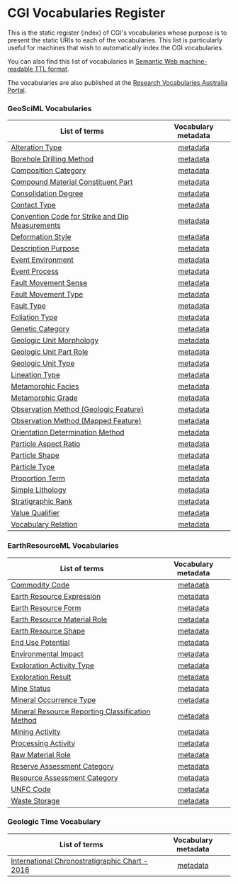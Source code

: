 # CGI Vocabularies Register

This is the static register (index) of CGI's vocabularies whose purpose is to present the static URIs to each of the vocabularies. This list is particularly useful for machines that wish to automatically index the CGI vocabularies.

You can also find this list of vocabularies in [Semantic Web machine-readable TTL format](http://resource.geosciml.org/def/voc/?_format=text/turtle).

The vocabularies are also published at the [Research Vocabularies Australia Portal](https://vocabs.ands.org.au/search/#!/?q=&p=1&publisher=CGI%20Geoscience%20Terminology%20Working%20Group).

### GeoSciML Vocabularies

List of terms  | Vocabulary metadata  | 
 ------------ | :-----------: |
[Alteration Type](http://52.63.163.95/cgi/sissvoc/alteration-type/concept.html?_pageSize=50&_page=0&_view=concept&_sort=prefLabel) | [metadata](http://resource.geosciml.org/classifierscheme/cgi/2016.01/alterationtype) |
[Borehole Drilling Method](http://52.63.163.95/cgi/sissvoc/borehole-drilling-method/concept.html?_pageSize=50&_page=0&_view=concept&_sort=prefLabel)   |  [metadata](http://resource.geosciml.org/classifierscheme/cgi/2016.01/boreholedrillingmethod)    |  
[Composition Category](http://52.63.163.95/cgi/sissvoc/composition-category/concept.html?_pageSize=50&_page=0&_view=concept&_sort=prefLabel)   |  [metadata](http://resource.geosciml.org/classifierscheme/cgi/2016.01/compositioncategory)    |
[Compound Material Constituent Part](http://52.63.163.95/cgi/sissvoc/compound-material-constituent-part/concept.html?_pageSize=50&_page=0&_view=concept&_sort=prefLabel)   |  [metadata](http://resource.geosciml.org/classifierscheme/cgi/2016.01/compoundmaterialconstituentpartrole)    |
[Consolidation Degree](http://52.63.163.95/cgi/sissvoc/consolidation-degree/concept.html?_pageSize=50&_page=0&_view=concept&_sort=prefLabel)   |  [metadata](http://resource.geosciml.org/classifierscheme/cgi/2016.01/consolidationdegree)    |
[Contact Type](http://52.63.163.95/cgi/sissvoc/contact-type/concept.html?_pageSize=50&_page=0&_view=concept&_sort=prefLabel) |  [metadata](http://resource.geosciml.org/classifierscheme/cgi/2016.01/contacttype) |
[Convention Code for Strike and Dip Measurements](http://52.63.163.95/cgi/sissvoc/convention-code-for-strike-and-dip-measurements/concept.html?_pageSize=50&_page=0&_view=concept&_sort=prefLabel)   |  [metadata](http://resource.geosciml.org/classifierscheme/cgi/2016.01/conventioncode)    |
[Deformation Style](http://52.63.163.95/cgi/sissvoc/deformation-style/concept.html?_pageSize=50&_page=0&_view=concept&_sort=prefLabel)   | [metadata](http://resource.geosciml.org/classifierscheme/cgi/2016.01/deformationstyle)    |
[Description Purpose](http://52.63.163.95/cgi/sissvoc/description-purpose/concept.html?_pageSize=50&_page=0&_view=concept&_sort=prefLabel)   |  [metadata](http://resource.geosciml.org/classifierscheme/cgi/2016.01/descriptionpurpose)    |
[Event Environment](http://52.63.163.95/cgi/sissvoc/event-environment/concept.html?_pageSize=50&_page=0&_view=concept&_sort=prefLabel)   |  [metadata](http://resource.geosciml.org/classifierscheme/cgi/2016.01/eventenvironment)    |
[Event Process](http://52.63.163.95/cgi/sissvoc/event-process/concept.html?_pageSize=50&_page=0&_view=concept&_sort=prefLabel)   |  [metadata](http://resource.geosciml.org/classifierscheme/cgi/2016.01/eventprocess)    |
[Fault Movement Sense](http://52.63.163.95/cgi/sissvoc/fault-movement-sense/concept.html?_pageSize=50&_page=0&_view=concept&_sort=prefLabel)   |  [metadata](http://resource.geosciml.org/classifierscheme/cgi/2016.01/faultmovementsense)    |
[Fault Movement Type](http://52.63.163.95/cgi/sissvoc/fault-movement-type/concept.html?_pageSize=50&_page=0&_view=concept&_sort=prefLabel)   |  [metadata](http://resource.geosciml.org/classifierscheme/cgi/2016.01/faultmovementtype)    |
[Fault Type](http://52.63.163.95/cgi/sissvoc/fault-type/concept.html?_pageSize=50&_page=0&_view=concept&_sort=prefLabel)   |  [metadata](http://resource.geosciml.org/classifierscheme/cgi/2016.01/faulttype)    |
[Foliation Type](http://52.63.163.95/cgi/sissvoc/foliation-type/concept.html?_pageSize=50&_page=0&_view=concept&_sort=prefLabel)   |  [metadata](http://resource.geosciml.org/classifierscheme/cgi/2016.01/foliationtype)    |
[Genetic Category](http://52.63.163.95/cgi/sissvoc/genetic-category/concept.html?_pageSize=50&_page=0&_view=concept&_sort=prefLabel)   |  [metadata](http://resource.geosciml.org/classifierscheme/cgi/2016.01/geneticcategory)    |
[Geologic Unit Morphology](http://52.63.163.95/cgi/sissvoc/geologic-unit-morphology/concept.html?_pageSize=50&_page=0&_view=concept&_sort=prefLabel)   |  [metadata](http://resource.geosciml.org/classifierscheme/cgi/2016.01/geologicunitmorphology)    |
[Geologic Unit Part Role](http://52.63.163.95/cgi/sissvoc/geologic-unit-part-role/concept.html?_pageSize=50&_page=0&_view=concept&_sort=prefLabel)   |  [metadata](http://resource.geosciml.org/classifierscheme/cgi/2016.01/geologicunitpartrole)    |
[Geologic Unit Type](http://52.63.163.95/cgi/sissvoc/geologic-unit-type/concept.html?_pageSize=50&_page=0&_view=concept&_sort=prefLabel)  |[metadata](http://resource.geosciml.org/classifierscheme/cgi/2016.01/geologicunittype) |
[Lineation Type](http://52.63.163.95/cgi/sissvoc/lineation-type/concept.html?_pageSize=50&_page=0&_view=concept&_sort=prefLabel) | [metadata](http://resource.geosciml.org/classifierscheme/cgi/2016.01/lineationtype)    |
[Metamorphic Facies](http://52.63.163.95/cgi/sissvoc/metamorphic-facies/concept.html?_pageSize=50&_page=0&_view=concept&_sort=prefLabel) |  [metadata](http://resource.geosciml.org/classifierscheme/cgi/2016.01/metamorphicfacies)  |
[Metamorphic Grade](http://52.63.163.95/cgi/sissvoc/metamorphic-grade/concept.html?_pageSize=50&_page=0&_view=concept&_sort=prefLabel)   |  [metadata](http://resource.geosciml.org/classifierscheme/cgi/2016.01/metamorphic-grade)   |
[Observation Method (Geologic Feature)](http://52.63.163.95/cgi/sissvoc/observation-method-geologic-feature/concept.html?_pageSize=50&_page=0&_view=concept&_sort=prefLabel)   |  [metadata](http://resource.geosciml.org/classifierscheme/cgi/2016.01/geologicfeatureobservationmethod)    |
[Observation Method (Mapped Feature)](http://52.63.163.95/cgi/sissvoc/observation-method-mapped-feature/concept.html?_pageSize=50&_page=0&_view=concept&_sort=prefLabel)   |  [metadata](http://resource.geosciml.org/classifierscheme/cgi/2016.01/mappedfeatureobservationmethod)    |
[Orientation Determination Method](http://52.63.163.95/cgi/sissvoc/orientation-determination-method/concept.html?_pageSize=50&_page=0&_view=concept&_sort=prefLabel)   |  [metadata](http://resource.geosciml.org/classifierscheme/cgi/2016.01/determinationmethodorientation)    |
[Particle Aspect Ratio](http://52.63.163.95/cgi/sissvoc/particle-aspect-ratio/concept.html?_pageSize=50&_page=0&_view=concept&_sort=prefLabel)   |  [metadata](http://resource.geosciml.org/classifierscheme/cgi/2016.01/particleaspectratio)    |
[Particle Shape](http://52.63.163.95/cgi/sissvoc/particle-shape/concept.html?_pageSize=50&_page=0&_view=concept&_sort=prefLabel)   |  [metadata](http://resource.geosciml.org/classifierscheme/cgi/2016.01/particleshape)  |
[Particle Type](http://52.63.163.95/cgi/sissvoc/particle-type/concept.html?_pageSize=50&_page=0&_view=concept&_sort=prefLabel)   |  [metadata](http://resource.geosciml.org/classifierscheme/cgi/2016.01/particletype)  |
[Proportion Term](http://52.63.163.95/cgi/sissvoc/proportion-term/concept.html?_pageSize=50&_page=0&_view=concept&_sort=prefLabel)   |  [metadata](http://resource.geosciml.org/classifierscheme/cgi/2016.01/proportionterm)  |
[Simple Lithology](http://52.63.163.95/cgi/sissvoc/simple-lithology/concept.html?_pageSize=50&_page=0&_view=concept&_sort=prefLabel)   |  [metadata](http://resource.geosciml.org/classifierscheme/cgi/2016.01/simplelithology)  |
[Stratigraphic Rank](http://52.63.163.95/cgi/sissvoc/stratigraphic-rank/concept.html?_pageSize=50&_page=0&_view=concept&_sort=prefLabel) |[metadata](http://resource.geosciml.org/classifierscheme/cgi/2016.01/stratigraphicrank)  |
[Value Qualifier](http://52.63.163.95/cgi/sissvoc/value-qualifier/concept.html?_pageSize=50&_page=0&_view=concept&_sort=prefLabel)   |  [metadata](http://resource.geosciml.org/classifierscheme/cgi/2016.01/valuequalifier)    |
[Vocabulary Relation](http://52.63.163.95/cgi/sissvoc/vocabulary-relation/concept.html?_pageSize=50&_page=0&_view=concept&_sort=prefLabel)   |  [metadata](http://resource.geosciml.org/classifierscheme/cgi/2016.01/vocabularyrelation)    ||

### EarthResourceML Vocabularies

List of terms  | Vocabulary metadata  | 
 ------------ | :-----------: | 
[Commodity Code](http://52.63.163.95/cgi/sissvoc/commodity-code/concept.html?_pageSize=50&_page=0&_view=concept&_sort=prefLabel)   |  [metadata](http://resource.geosciml.org/classifierscheme/cgi/2016.01/commodity-code)  |
[Earth Resource Expression](http://52.63.163.95/cgi/sissvoc/earth-resource-expression/concept.html?_pageSize=50&_page=0&_view=concept&_sort=prefLabel)   |  [metadata](http://resource.geosciml.org/classifierscheme/cgi/2016.01/earth-resource-expression)    |
[Earth Resource Form](http://52.63.163.95/cgi/sissvoc/earth-resource-form/concept.html?_pageSize=50&_page=0&_view=concept&_sort=prefLabel)   |  [metadata](http://resource.geosciml.org/classifierscheme/cgi/2016.02/earth-resource-form)    |
[Earth Resource Material Role](http://52.63.163.95/cgi/sissvoc/earth-resource-material-role/concept.html?_pageSize=50&_page=0&_view=concept&_sort=prefLabel)   |  [metadata](http://resource.geosciml.org/classifierscheme/cgi/2016.01/earth-resource-material-role)    |
[Earth Resource Shape](http://52.63.163.95/cgi/sissvoc/earth-resource-shape/concept.html?_pageSize=50&_page=0&_view=concept&_sort=prefLabel)   |  [metadata](http://resource.geosciml.org/classifierscheme/cgi/2016.01/earth-resource-shape)    |
[End Use Potential](http://52.63.163.95/cgi/sissvoc/end-use-potential/concept.html?_pageSize=50&_page=0&_view=concept&_sort=prefLabel)   |  [metadata](http://resource.geosciml.org/classifierscheme/cgi/2016.01/end-use-potential) |
[Environmental Impact](http://52.63.163.95/cgi/sissvoc/environmental-impact/concept.html?_pageSize=50&_page=0&_view=concept&_sort=prefLabel)   |  [metadata](http://resource.geosciml.org/classifierscheme/cgi/2016.01/environmental-impact)    |
[Exploration Activity Type](http://52.63.163.95/cgi/sissvoc/exploration-activity-type/concept.html?_pageSize=50&_page=0&_view=concept&_sort=prefLabel)   |  [metadata](http://resource.geosciml.org/classifierscheme/cgi/2016.01/exploration-activity-type)    |
[Exploration Result](http://52.63.163.95/cgi/sissvoc/exploration-result/concept.html?_pageSize=50&_page=0&_view=concept&_sort=prefLabel)   |  [metadata](http://resource.geosciml.org/classifierscheme/cgi/2016.01/exploration-result)    |
[Mine Status](http://52.63.163.95/cgi/sissvoc/mine-status/concept.html?_pageSize=50&_page=0&_view=concept&_sort=prefLabel)   |  [metadata](http://resource.geosciml.org/classifierscheme/cgi/2016.01/mine-status)  |
[Mineral Occurrence Type](http://52.63.163.95/cgi/sissvoc/mineral-occurrence-type/concept.html?_pageSize=50&_page=0&_view=concept&_sort=prefLabel)   |  [metadata](http://resource.geosciml.org/classifierscheme/cgi/2016.01/mineral-occurrence-type)    |
[Mineral Resource Reporting Classification Method](http://52.63.163.95/cgi/sissvoc/mineral-resource-reporting-classification-method/concept.html?_pageSize=50&_page=0&_view=concept&_sort=prefLabel)   |  [metadata](http://resource.geosciml.org/classifierscheme/cgi/2016.01/classification-method-used)    |
[Mining Activity](http://52.63.163.95/cgi/sissvoc/mining-activity/concept.html?_pageSize=50&_page=0&_view=concept&_sort=prefLabel) | [metadata](http://resource.geosciml.org/classifierscheme/cgi/2016.01/mining-activity)  |
[Processing Activity](http://52.63.163.95/cgi/sissvoc/processing-activity/concept.html?_pageSize=50&_page=0&_view=concept&_sort=prefLabel)  |[metadata](http://resource.geosciml.org/classifierscheme/cgi/2016.01/processing-activity) |
[Raw Material Role](http://52.63.163.95/cgi/sissvoc/raw-material-role/concept.html?_pageSize=50&_page=0&_view=concept&_sort=prefLabel)   |  [metadata](http://resource.geosciml.org/classifierscheme/cgi/2016.01/raw-material-role) |
[Reserve Assessment Category](http://52.63.163.95/cgi/sissvoc/reserve-assessment-category/concept.html?_pageSize=50&_page=0&_view=concept&_sort=prefLabel) | [metadata](http://resource.geosciml.org/classifierscheme/cgi/2016.01/reserve-assessment-category)|
[Resource Assessment Category](http://52.63.163.95/cgi/sissvoc/resource-assessment-category/concept.html?_pageSize=50&_page=0&_view=concept&_sort=prefLabel) | [metadata](http://resource.geosciml.org/classifierscheme/cgi/2016.01/resource-assessment-category) |
[UNFC Code](http://52.63.163.95/cgi/sissvoc/unfc-code/concept.html?_pageSize=50&_page=0&_view=concept&_sort=prefLabel)   |  [metadata](http://resource.geosciml.org/classifierscheme/cgi/2016.01/unfc-code)  |
[Waste Storage](http://52.63.163.95/cgi/sissvoc/waste-storage/concept.html?_pageSize=50&_page=0&_view=concept&_sort=prefLabel)   |  [metadata](http://resource.geosciml.org/classifierscheme/cgi/2016.01/waste-storage)    ||

### Geologic Time Vocabulary

List of terms  | Vocabulary metadata  | 
 ------------ | :-----------: | 
[International Chronostratigraphic Chart - 2016](http://vocabs.ands.org.au/repository/api/lda/csiro/international-chronostratigraphic-chart-2016/2016-12-v3/concept.html?_pageSize=50&_page=0&_view=concept&_sort=label) | [metadata](http://vocabs.ands.org.au/repository/api/lda/csiro/international-chronostratigraphic-chart-2016/2016-12-v3/resource?uri=http://resource.geosciml.org/vocabulary/timescale/isc2016-12) ||

